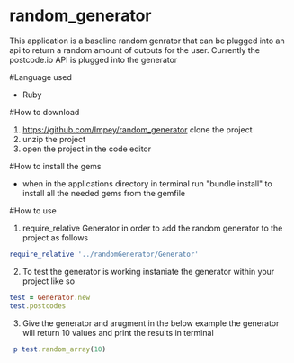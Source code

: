 # random_generator
This application is a baseline random genrator that can be plugged into an api to return a random amount of outputs for the user. Currently the postcode.io API is plugged into the generator

#Language used 
* Ruby

#How to download
1. https://github.com/Impey/random_generator clone the project
2. unzip the project
3. open the project in the code editor

#How to install the gems 
* when in the applications directory in terminal run "bundle install" to install all the needed gems from the gemfile

#How to use 
1. require_relative Generator in order to add the random generator to the project as follows 
```ruby
require_relative '../randomGenerator/Generator'
```
2. To test the generator is working instaniate the generator within your project like so
```ruby
test = Generator.new
test.postcodes 
```
3. Give the generator and arugment in the below example the generator will return 10 values and print the results in terminal
```ruby
 p test.random_array(10)
```










